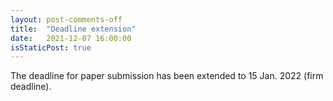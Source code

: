 ```yaml
---
layout: post-comments-off
title:  "Deadline extension"
date:   2021-12-07 16:00:00
isStaticPost: true
---
```

The deadline for paper submission has been extended to 15 Jan. 2022 (firm deadline).